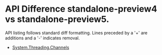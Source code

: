 # API Difference standalone-preview4 vs standalone-preview5.

API listing follows standard diff formatting. Lines preceded by a '+' are
additions and a '-' indicates removal.

* [System.Threading.Channels](3.0-preview5_standalone-packages_System.Threading.Channels.md)

